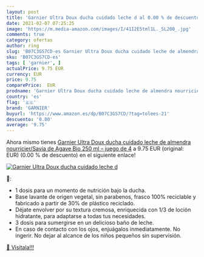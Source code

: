 ```yaml
---
layout: post
title: 'Garnier Ultra Doux ducha cuidado leche d al 0.00 % de descuento'
date: 2021-02-07 07:25:25
image: 'https://m.media-amazon.com/images/I/41I2E5tml1L._SL200_.jpg'
comments: true
category: ofertas
author: ring
slug: 'B07C3GS7CD-es Garnier Ultra Doux ducha cuidado leche de almendra...'
sku: 'B07C3GS7CD-es'
tags: [ 'garnier', ]
actualPrice: 9.75 EUR
currency: EUR
price: 9.75
comparePrice:  EUR
prodname: 'Garnier Ultra Doux ducha cuidado leche de almendra nourricier/Savia de Agave Bio 250 ml – juego de 4'
country: 'es'
flag: '🇪🇸'
brand: 'GARNIER'
buyurl: 'https://www.amazon.es/dp/B07C3GS7CD/?tag=tolees-21'
descuento: '0.00'
average: '9.75'
---
```


Ahora mismo tienes [Garnier Ultra Doux ducha cuidado leche de almendra nourricier/Savia de Agave Bio 250 ml – juego de 4](https://www.amazon.es/dp/B07C3GS7CD/?tag=tolees-21) a 9.75 EUR (original:  EUR) (0.00 %  de descuento) en el siguiente enlace!

[![Garnier Ultra Doux ducha cuidado leche d](https://m.media-amazon.com/images/I/41I2E5tml1L._SL200_.jpg)](https://www.amazon.es/dp/B07C3GS7CD/?tag=tolees-21)

🔎:

- 1 dosis para un momento de nutrición bajo la ducha.
- Base lavante de origen vegetal, sin parabenos, frasco 100% reciclable y fabricado a partir de 30% de plástico reciclado.
- Déjate envolver por su textura cremosa, enriquecida con 1/3 de loción hidratante, para adaptarse a todas tus necesidades.
- 3 dosis para sumergirse en un delicioso baño de leche.
- En caso de contacto con los ojos, enjuágalos inmediatamente. No ingerir. No dejar al alcance de los niños pequeños sin supervisión.

[🛒 Visítala!!!](https://www.amazon.es/dp/B07C3GS7CD/?tag=tolees-21)
